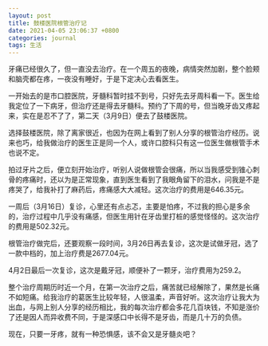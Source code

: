 ```yaml
---
layout: post
title: 鼓楼医院根管治疗记
date: 2021-04-05 23:06:37 +0800
categories: journal
tags: 生活
---
```


牙痛已经很久了，但一直没去治疗。在一个周五的夜晚，病情突然加剧，整个脸颊和脑壳都在疼，一夜没有睡好，于是下定决心去看医生。

一开始去的是市口腔医院，牙髓科暂时挂不到号，只好先去牙周科看一下。医生给我定位了一下病牙，但治疗还是得去牙髓科。预约了下周的号，但当晚牙齿又疼起来，实在是忍不了了，第二天（3月9日）便去了鼓楼医院。

选择鼓楼医院，除了离家很近，也因为在网上看到了别人分享的根管治疗经历。说来也巧，给我做治疗的医生正是同一个人，或许口腔科只有这一位医生做根管手术也说不定。

拍过牙片之后，便立刻开始治疗，听别人说做根管会很痛，所以当我感受到锥心刺骨的疼痛时，还以为是正常现象，直到医生看到了我眼角留下的泪水，问我是不是疼哭了，给我补打了麻药后，疼痛感大大减轻。这次治疗的费用是646.35元。

一周后（3月16日）复诊，心里还有点忐忑，主要是怕疼，不过我的担心是多余的，治疗过程中几乎没有痛感，但医生用针在牙齿里打桩的感觉怪怪的。这次治疗的费用是502.32元。

根管治疗做完后，还要观察一段时间，3月26日再去复诊，这次是试做牙冠，选了一款中档的，加上治疗费是2677.04元。

4月2日最后一次复诊，这次是戴牙冠，顺便补了一颗牙，治疗费用为259.2。

整个治疗周期历时近一个月，在第一次治疗之后，痛苦就已经解除了，果然是长痛不如短痛。给我治疗的葛医生比较年轻，人很温柔，声音好听。这次治疗让我大为出血，与网上别人分享的经历相比，我的每次治疗都会多花几百块钱，不知是涨价了还是因人而异收费不同，于是深感口中长得不是牙齿，而是几十万的负债。

现在，只要一牙疼，就有一种恐惧感，该不会又是牙髓炎吧？



